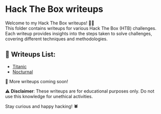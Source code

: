 # Hack The Box writeups  

Welcome to my Hack The Box writeups! 🏴‍☠️  
This folder contains writeups for various Hack The Box (HTB) challenges.  
Each writeup provides insights into the steps taken to solve challenges, covering different techniques and methodologies.  


## 📝 Writeups List:  
- [Titanic](./Titanic.md)
- [Nocturnal](./Nocturnal.md)

🚀 More writeups coming soon!  

⚠️ **Disclaimer**: These writeups are for educational purposes only. Do not use this knowledge for unethical activities.  

Stay curious and happy hacking! 🕷️  

